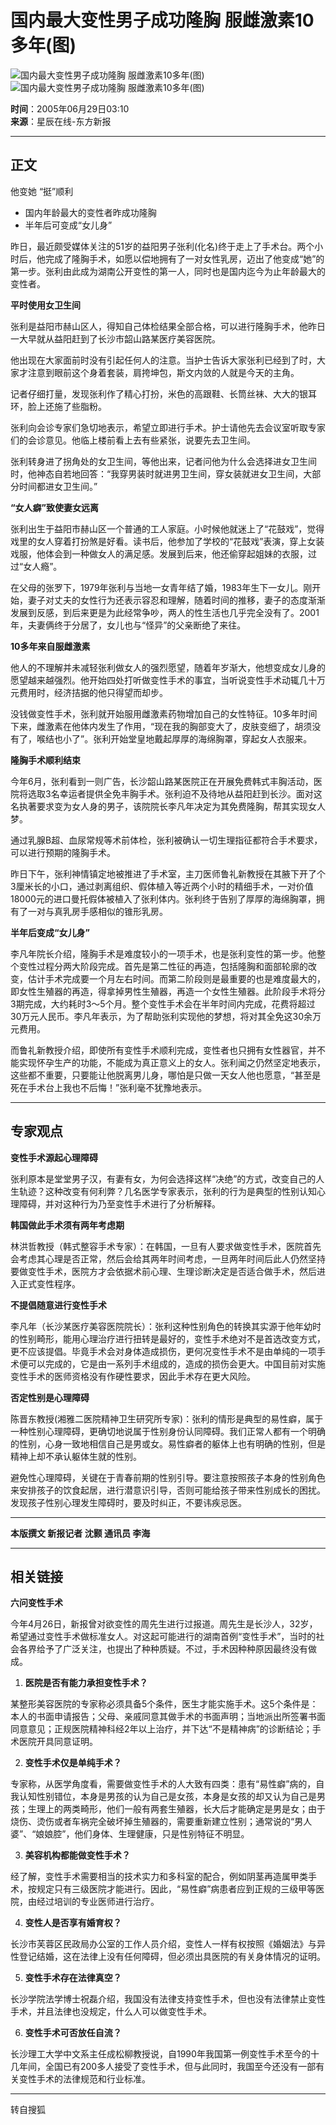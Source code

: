 # 国内最大变性男子成功隆胸 服雌激素10多年(图)

![国内最大变性男子成功隆胸 服雌激素10多年(图)](https://photocdn.sohu.com/20050629/Img226117758.jpg)
![国内最大变性男子成功隆胸 服雌激素10多年(图)](https://photocdn.sohu.com/20050629/Img226117759.jpg)

**时间**：2005年06月29日03:10  
**来源**：星辰在线-东方新报  

---

## 正文

他变她 “挺”顺利

- 国内年龄最大的变性者昨成功隆胸
- 半年后可变成“女儿身”

昨日，最近颇受媒体关注的51岁的益阳男子张利(化名)终于走上了手术台。两个小时后，他完成了隆胸手术，如愿以偿地拥有了一对女性乳房，迈出了他变成“她”的第一步。张利由此成为湖南公开变性的第一人，同时也是国内迄今为止年龄最大的变性者。

**平时使用女卫生间**

张利是益阳市赫山区人，得知自己体检结果全部合格，可以进行隆胸手术，他昨日一大早就从益阳赶到了长沙市韶山路某医疗美容医院。

他出现在大家面前时没有引起任何人的注意。当护士告诉大家张利已经到了时，大家才注意到眼前这个身着套装，肩挎坤包，斯文内敛的人就是今天的主角。

记者仔细打量，发现张利作了精心打扮，米色的高跟鞋、长筒丝袜、大大的银耳环，脸上还施了些脂粉。

张利向会诊专家们急切地表示，希望立即进行手术。护士请他先去会议室听取专家们的会诊意见。他临上楼前看上去有些紧张，说要先去卫生间。

张利转身进了拐角处的女卫生间，等他出来，记者问他为什么会选择进女卫生间时，他神态自若地回答：“我穿男装时就进男卫生间，穿女装就进女卫生间，大部分时间都进女卫生间。”

**“女人癖”致使妻女远离**

张利出生于益阳市赫山区一个普通的工人家庭。小时候他就迷上了“花鼓戏”，觉得戏里的女人穿着打扮煞是好看。读书后，他参加了学校的“花鼓戏”表演，穿上女装戏服，他体会到一种做女人的满足感。发展到后来，他还偷穿起姐妹的衣服，过过“女人瘾”。

在父母的张罗下，1979年张利与当地一女青年结了婚，1983年生下一女儿。刚开始，妻子对丈夫的女性行为还表示容忍和理解，随着时间的推移，妻子的态度渐渐发展到反感，到后来更是为此经常争吵，两人的性生活也几乎完全没有了。2001年，夫妻俩终于分居了，女儿也与“怪异”的父亲断绝了来往。

**10多年来自服雌激素**

他人的不理解并未减轻张利做女人的强烈愿望，随着年岁渐大，他想变成女儿身的愿望越来越强烈。他开始四处打听做变性手术的事宜，当听说变性手术动辄几十万元费用时，经济拮据的他只得望而却步。

没钱做变性手术，张利就开始服用雌激素药物增加自己的女性特征。10多年时间下来，雌激素在他体内发生了作用，“现在我的胸部变大了，皮肤变细了，胡须没有了，喉结也小了”。张利开始堂皇地戴起厚厚的海绵胸罩，穿起女人衣服来。

**隆胸手术顺利结束**

今年6月，张利看到一则广告，长沙韶山路某医院正在开展免费韩式丰胸活动，医院将选取3名幸运者提供全免丰胸手术。张利迫不及待地从益阳赶到长沙。面对这名执著要求变为女人身的男子，该院院长李凡年决定为其免费隆胸，帮其实现女人梦。

通过乳腺B超、血尿常规等术前体检，张利被确认一切生理指征都符合手术要求，可以进行预期的隆胸手术。

昨日下午，张利神情镇定地被推进了手术室，主刀医师鲁礼新教授在其腋下开了个3厘米长的小口，通过剥离组织、假体植入等近两个小时的精细手术，一对价值18000元的进口曼托假体被植入了张利体内。张利终于告别了厚厚的海绵胸罩，拥有了一对与真乳房手感相似的锥形乳房。

**半年后变成“女儿身”**

李凡年院长介绍，隆胸手术是难度较小的一项手术，也是张利变性的第一步。他整个变性过程分两大阶段完成。首先是第二性征的再造，包括隆胸和面部轮廓的改变，估计手术完成要一个月左右时间。而第二阶段则是最重要的也是难度最大的，即女性生殖器的再造，得拿掉男性生殖器，再造一个女性生殖器。此阶段手术将分3期完成，大约耗时3～5个月。整个变性手术会在半年时间内完成，花费将超过30万元人民币。李凡年表示，为了帮助张利实现他的梦想，将对其全免这30余万元费用。

而鲁礼新教授介绍，即使所有变性手术顺利完成，变性者也只拥有女性器官，并不能实现怀孕生产的功能，不能成为真正意义上的女人。张利闻之仍然坚定地表示，这些都不重要，只要能让他脱离男儿身，哪怕是只做一天女人他也愿意，“甚至是死在手术台上我也不后悔！”张利毫不犹豫地表示。

---

## 专家观点

**变性手术源起心理障碍**

张利原本是堂堂男子汉，有妻有女，为何会选择这样“决绝”的方式，改变自己的人生轨迹？这种改变有何利弊？几名医学专家表示，张利的行为是典型的性别认知心理障碍，并对这种行为乃至变性手术进行了分析解释。

**韩国做此手术须有两年考虑期**

林洪哲教授（韩式整容手术专家）：在韩国，一旦有人要求做变性手术，医院首先会考虑其心理是否正常，然后会给其两年时间考虑，一旦两年时间后此人仍然坚持要做变性手术，医院方才会依据术前心理、生理诊断决定是否适合做手术，然后进入正式变性程序。

**不提倡随意进行变性手术**

李凡年（长沙某医疗美容医院院长）：张利这种性别角色的转换其实源于他年幼时的性别畸形，能用心理治疗进行扭转是最好的，变性手术绝对不是首选改变方式，更不应该提倡。毕竟手术会对身体造成损伤，更何况变性手术不是由单纯的一项手术便可以完成的，它是由一系列手术组成的，造成的损伤会更大。中国目前对实施变性手术的医师资格没有作硬性要求，因此手术存在更大风险。

**否定性别是心理障碍**

陈晋东教授(湘雅二医院精神卫生研究所专家)：张利的情形是典型的易性癖，属于一种性别心理障碍，更确切地说属于性别身份认同障碍。我们正常人都有一个明确的性别，心身一致地相信自己是男或女。易性癖者的躯体上也有明确的性别，但是精神上却不承认躯体生就的性别。

避免性心理障碍，关键在于青春前期的性别引导。要注意按照孩子本身的性别角色来安排孩子的饮食起居，进行潜意识引导，否则可能给孩子带来性别成长的困扰。发现孩子性别心理发生障碍时，要及时纠正，不要讳疾忌医。

---

**本版撰文 新报记者 沈颢 通讯员 李海**

---

## 相关链接

**六问变性手术**

今年4月26日，新报曾对欲变性的周先生进行过报道。周先生是长沙人，32岁，希望通过变性手术做标准女人。对这起可能进行的湖南首例“变性手术”，当时的社会各界给予了广泛关注，也提出了种种质疑。不过，手术因种种原因最终没有做成。

1. **医院是否有能力承担变性手术？**

某整形美容医院的专家称必须具备5个条件，医生才能实施手术。这5个条件是：本人的书面申请报告；父母、亲戚同意其做手术的书面声明；当地派出所签署书面同意意见；正规医院精神科经2年以上治疗，并下达“不是精神病”的诊断结论；手术医院开具同意证明。

2. **变性手术仅是单纯手术？**

专家称，从医学角度看，需要做变性手术的人大致有四类：患有“易性癖”病的，自我认知性别错位，本身是男孩的认为自己是女孩，本身是女孩的却又认为自己是男孩；生理上的两类畸形，他们一般有两套生殖器，长大后才能确定是男是女；由于烧伤、烫伤或者车祸完全破坏掉生殖器的，需要重新建立性别；通常说的“男人婆”、“娘娘腔”，他们身体、生理健康，只是性别特征不明显。

3. **美容机构都能做变性手术？**

经了解，变性手术需要相当的技术实力和多科室的配合，例如阴茎再造属甲类手术，按规定只有三级医院才能进行。因此，“易性癖”病患者应到正规的三级甲等医院，由经过培训的专业医师进行治疗。

4. **变性人是否享有婚育权？**

长沙市芙蓉区民政局办公室的工作人员介绍，变性人一样有权按照《婚姻法》与异性登记结婚，这在法律上没有任何障碍，但必须出具医院的有关身体情况的证明。

5. **变性手术存在法律真空？**

长沙学院法学博士祝磊介绍，我国没有法律支持变性手术，但也没有法律禁止变性手术，并且法律也没规定，什么人可以做变性手术。

6. **变性手术可否放任自流？**

长沙理工大学中文系主任成松柳教授说，自1990年我国第一例变性手术至今的十几年间，全国已有200多人接受了变性手术，但与此同时，我国至今还没有一部有关变性手术的法律规范和行业标准。

---

转自搜狐